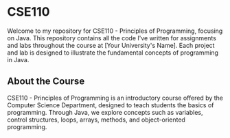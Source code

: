 # CSE110
Welcome to my repository for CSE110 - Principles of Programming, focusing on Java. This repository contains all the code I've written for assignments and labs throughout the course at [Your University's Name]. Each project and lab is designed to illustrate the fundamental concepts of programming in Java.

## About the Course

CSE110 - Principles of Programming is an introductory course offered by the Computer Science Department, designed to teach students the basics of programming. Through Java, we explore concepts such as variables, control structures, loops, arrays, methods, and object-oriented programming.
